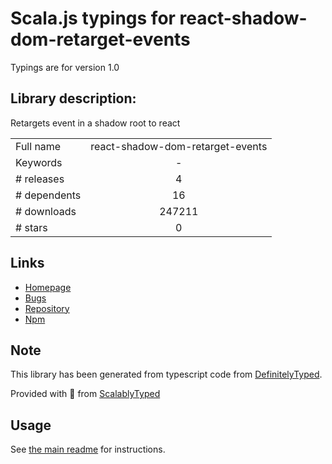 
# Scala.js typings for react-shadow-dom-retarget-events

Typings are for version 1.0

## Library description:
Retargets event in a shadow root to react

|                    |                 |
| ------------------ | :-------------: |
| Full name          | react-shadow-dom-retarget-events |
| Keywords           | - |
| # releases         | 4 |
| # dependents       | 16 |
| # downloads        | 247211 |
| # stars            | 0 |

## Links
- [Homepage](https://github.com/WeltN24/react-shadow-dom-retarget-events#readme)
- [Bugs](https://github.com/WeltN24/react-shadow-dom-retarget-events/issues)
- [Repository](https://github.com/WeltN24/react-shadow-dom-retarget-events)
- [Npm](https://www.npmjs.com/package/react-shadow-dom-retarget-events)
    


## Note
This library has been generated from typescript code from [DefinitelyTyped](https://definitelytyped.org).

Provided with :purple_heart: from [ScalablyTyped](https://github.com/oyvindberg/ScalablyTyped)

## Usage
See [the main readme](../../readme.md) for instructions.


